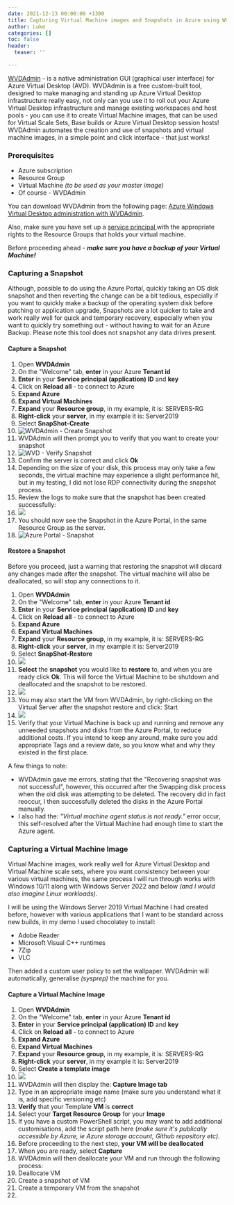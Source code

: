 ```yaml
---
date: 2021-12-13 00:00:00 +1300
title: Capturing Virtual Machine images and Snapshots in Azure using WVDAdmin
author: Luke
categories: []
toc: false
header:
  teaser: ''

---
```

[WVDAdmin](https://blog.itprocloud.de/Windows-Virtual-Desktop-Admin/ "WVDAdmin") - is a native administration GUI (graphical user interface) for Azure Virtual Desktop (AVD). WVDAdmin is a free custom-built tool, designed to make managing and standing up Azure Virtual Desktop infrastructure really easy, not only can you use it to roll out your Azure Virtual Desktop infrastructure and manage existing workspaces and host pools - you can use it to create Virtual Machine images, that can be used for Virtual Scale Sets, Base builds or Azure Virtual Desktop session hosts! WVDAdmin automates the creation and use of snapshots and virtual machine images, in a simple point and click interface - that just works!

### Prerequisites

* Azure subscription
* Resource Group
* Virtual Machine _(to be used as your master image)_
* Of course - WVDAdmin

You can download WVDAdmin from the following page:  [Azure Windows Virtual Desktop administration with WVDAdmin](https://blog.itprocloud.de/Windows-Virtual-Desktop-Admin/ " Azure Windows Virtual Desktop administration with WVDAdmin").

Also, make sure you have set up a [service principal ](https://blog.itprocloud.de/Windows-Virtual-Desktop-Admin/#service-principal-functional-account "Service principal (functional account) Link")with the appropriate rights to the Resource Groups that holds your virtual machine.

Before proceeding ahead - **_make sure you have a backup of your Virtual Machine!_**

### Capturing a Snapshot

Although, possible to do using the Azure Portal, quickly taking an OS disk snapshot and then reverting the change can be a bit tedious, especially if you want to quickly make a backup of the operating system disk before patching or application upgrade, Snapshots are a lot quicker to take and work really well for quick and temporary recovery, especially when you want to quickly try something out - without having to wait for an Azure Backup. Please note this tool does not snapshot any data drives present.

#### Capture a Snapshot

 1. Open **WVDAdmin**
 2. On the "Welcome" tab, **enter** in your Azure **Tenant id**
 3. **Enter** in your **Service principal (application) ID** and **key**
 4. Click on **Reload all** - to connect to Azure
 5. **Expand Azure**
 6. **Expand Virtual Machines**
 7. **Expand** your **Resource group**, in my example, it is: SERVERS-RG
 8. **Right-click** your **server**, in my example it is: Server2019
 9. Select **SnapShot-Create**
10. ![WVDAdmin - Create Snapshot](/uploads/snapshot-create.png "WVDAdmin - Create Snapshot")
11. WVDAdmin will then prompt you to verify that you want to create your snapshot
12. ![WVD - Verify Snapshot](/uploads/snapshot-create_verify.png "WVD - Verify Snapshot")
13. Confirm the server is correct and click **Ok**
14. Depending on the size of your disk, this process may only take a few seconds, the virtual machine may experience a slight performance hit, but in my testing, I did not lose RDP connectivity during the snapshot process.
15. Review the logs to make sure that the snapshot has been created successfully:
16. ![](/uploads/snapshot-create_verify_log.png)
17. You should now see the Snapshot in the Azure Portal, in the same Resource Group as the server.
18. ![Azure Portal - Snapshot](/uploads/snapshot-azureportal.png "Azure Portal - Snapshot")

#### Restore a Snapshot

Before you proceed, just a warning that restoring the snapshot will discard any changes made after the snapshot. The virtual machine will also be deallocated, so will stop any connections to it.

 1. Open **WVDAdmin**
 2. On the "Welcome" tab, **enter** in your Azure **Tenant id**
 3. **Enter** in your **Service principal (application) ID** and **key**
 4. Click on **Reload all** - to connect to Azure
 5. **Expand Azure**
 6. **Expand Virtual Machines**
 7. **Expand** your **Resource group**, in my example, it is: SERVERS-RG
 8. **Right-click** your **server**, in my example it is: Server2019
 9. Select **SnapShot-Restore**
10. ![](/uploads/snapshot-restore.png)
11. **Select** the **snapshot** you would like to **restore** to, and when you are ready click **Ok**. This will force the Virtual Machine to be shutdown and deallocated and the snapshot to be restored.
12. ![](/uploads/snapshot-restore_verify.png)
13. You may also start the VM from WVDAdmin, by right-clicking on the Virtual Server after the snapshot restore and click: Start
14. ![](/uploads/wvdadmin-startvm.png)
15. Verify that your Virtual Machine is back up and running and remove any unneeded snapshots and disks from the Azure Portal, to reduce additional costs. If you intend to keep any around, make sure you add appropriate Tags and a review date, so you know what and why they existed in the first place.

A few things to note:

* WVDAdmin gave me errors, stating that the "Recovering snapshot was not successful", however, this occurred after the Swapping disk process when the old disk was attempting to be deleted. The recovery did in fact reoccur, I then successfully deleted the disks in the Azure Portal manually.
* I also had the: _"Virtual machine agent status is not ready."_ error occur, this self-resolved after the Virtual Machine had enough time to start the Azure agent.

### Capturing a Virtual Machine Image

Virtual Machine images, work really well for Azure Virtual Desktop and Virtual Machine scale sets, where you want consistency between your various virtual machines, the same process I will run through works with Windows 10/11 along with Windows Server 2022 and below _(and I would also imagine Linux workloads)_. 

I will be using the Windows Server 2019 Virtual Machine I had created before, however with various applications that I want to be standard across new builds, in my demo I used chocolatey to install:

* Adobe Reader
* Microsoft Visual C++ runtimes
* 7Zip
* VLC

Then added a custom user policy to set the wallpaper. WVDAdmin will automatically, generalise _(sysprep)_ the machine for you.

#### Capture a Virtual Machine Image

 1. Open **WVDAdmin**
 2. On the "Welcome" tab, **enter** in your Azure **Tenant id**
 3. **Enter** in your **Service principal (application) ID** and **key**
 4. Click on **Reload all** - to connect to Azure
 5. **Expand Azure**
 6. **Expand Virtual Machines**
 7. **Expand** your **Resource group**, in my example, it is: SERVERS-RG
 8. **Right-click** your **server**, in my example it is: Server2019
 9. Select **Create a template image**
10. ![](/uploads/vmimage-create.png)
11. WVDAdmin will then display the: **Capture Image tab**
12. Type in an appropriate image name (make sure you understand what it is, add specific versioning etc)
13. **Verify** that your Template **VM** is **correct**
14. Select your **Target Resource Group** for your **Image**
15. If you have a custom PowerShell script, you may want to add additional customisations, add the script path here (_make sure it's publically accessible by Azure, ie Azure storage account, Github repository etc)_.
16. Before proceeding to the next step, **your VM will be deallocated**
17. When you are ready, select **Capture**
18. WVDAdmin will then deallocate your VM and run through the following process:
19. Deallocate VM
20. Create a snapshot of VM
21. Create a temporary VM from the snapshot
22. 

### 